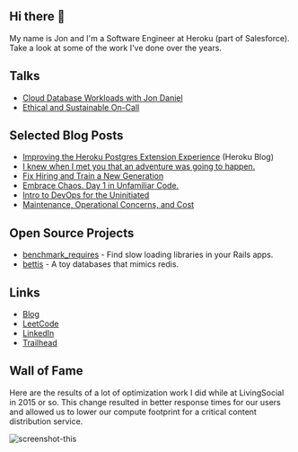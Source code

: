 ## Hi there 👋

My name is Jon and I'm a Software Engineer at Heroku (part of Salesforce). Take a look at some of the work I've done over the years.

## Talks
 * [Cloud Database Workloads with Jon Daniel](https://softwareengineeringdaily.com/2019/05/06/cloud-database-workloads-with-jon-daniel)
 * [Ethical and Sustainable On-Call](https://medium.com/chronic-build-failure/ethical-and-sustainable-on-call-c0075e03a7b)

## Selected Blog Posts

 * [Improving the Heroku Postgres Extension Experience](https://www.heroku.com/blog/improving-the-heroku-postgres-extension-experience/) (Heroku Blog)
 * [I knew when I met you that an adventure was going to happen.](https://medium.com/chronic-build-failure/i-knew-when-i-met-you-that-an-adventure-was-going-to-happen-8cc10edb9a21)
 * [Fix Hiring and Train a New Generation](https://medium.com/chronic-build-failure/fix-hiring-and-train-a-new-generation-2da7ac95bdd5)
 * [Embrace Chaos. Day 1 in Unfamiliar Code.](https://medium.com/chronic-build-failure/embrace-chaos-day-1-in-unfamiliar-code-4c7458f4f152)
 * [Intro to DevOps for the Uninitiated](https://medium.com/chronic-build-failure/intro-to-devops-for-the-uninitiated-2ec551b72baa)
 * [Maintenance, Operational Concerns, and Cost](https://medium.com/chronic-build-failure/maintenance-operational-concerns-and-cost-28e7f0e69db7)

## Open Source Projects

 * [benchmark_requires](https://github.com/binarycleric/benchmark_requires) - Find slow loading libraries in your Rails apps.
 * [bettis](https://github.com/binarycleric/bettis) - A toy databases that mimics redis.

## Links

* [Blog](https://chronicbuildfailure.co/)
* [LeetCode](https://leetcode.com/binarycleric/)
* [LinkedIn](https://www.linkedin.com/in/jonathandaniel/)
* [Trailhead](https://trailblazer.me/id/jondaniel)

## Wall of Fame

Here are the results of a lot of optimization work I did while at LivingSocial in 2015 or so. This change resulted in better response times for our users and allowed us to lower our compute footprint for a critical content distribution service.

![screenshot-this](https://github.com/user-attachments/assets/937ff496-70c4-46ba-8aa6-6553d8a1e21b)

<!--
**binarycleric/binarycleric** is a ✨ _special_ ✨ repository because its `README.md` (this file) appears on your GitHub profile.

Here are some ideas to get you started:

- 🔭 I’m currently working on ...
- 🌱 I’m currently learning ...
- 👯 I’m looking to collaborate on ...
- 🤔 I’m looking for help with ...
- 💬 Ask me about ...
- 📫 How to reach me: ...
- 😄 Pronouns: ...
- ⚡ Fun fact: ...
-->
